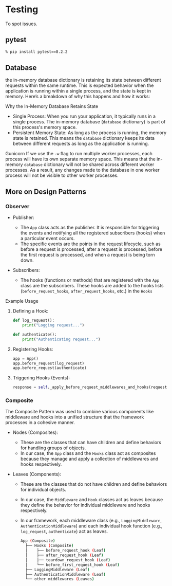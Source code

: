 # Testing
To spot issues.

## pytest
```bash
% pip install pytest==8.2.2
```

## Database
the in-memory database dictionary is retaining its state between different requests within the same runtime. 
This is expected behavior when the application is running within a single process, and the state is kept in memory.
Here’s a breakdown of why this happens and how it works:

Why the In-Memory Database Retains State
- Single Process: When you run your application, it typically runs in a single process.
  The in-memory database (`database` dictionary) is part of this process's memory space.
- Persistent Memory State: As long as the process is running, the memory state is retained. 
  This means the `database` dictionary keeps its data between different requests as long as the application is running.

Gunicorn
If we use the `-w` flag to run multiple worker processes, each process will have its own separate memory space. 
This means that the in-memory `database` dictionary will not be shared across different worker processes. 
As a result, any changes made to the database in one worker process will not be visible to other worker processes.

## More on Design Patterns

### Observer
- Publisher:
  - The `App` class acts as the publisher. It is responsible for triggering the events and notifying all the
  registered subscribers (hooks) when a particular event occurs.
  - The specific events are the points in the request lifecycle, such as before a request is processed, 
  after a request is processed, before the first request is processed, and when a request is being torn down.

- Subscribers:
  - The hooks (functions or methods) that are registered with the `App` class are the subscribers. 
  These hooks are added to the hooks lists (`before_request_hooks`, `after_request_hooks`, etc.) in the `Hooks`

Example Usage
1. Defining a Hook:
    ```python
    def log_request():
        print("Logging request...")
    
    def authenticate():
        print("Authenticating request...")
    ```
2. Registering Hooks:
    ```python
    app = App()
    app.before_request(log_request)
    app.before_request(authenticate)
    ```
3. Triggering Hooks (Events):
    ```python
    response = self._apply_before_request_middlewares_and_hooks(request)
    ```

### Composite
The Composite Pattern was used to combine various components like middleware and hooks into a unified 
structure that the framework processes in a cohesive manner.

- Nodes (Composites):
  - These are the classes that can have children and define behaviors for handling groups of objects.
  - In our case, the `App` class and the `Hooks` class act as composites because they manage and apply a 
    collection of middlewares and hooks respectively.

- Leaves (Components):
  - These are the classes that do not have children and define behaviors for individual objects.
  - In our case, the `Middleware` and `Hook` classes act as leaves because they define the behavior for 
    individual middleware and hooks respectively.
  - In our framework, each middleware class (e.g., `LoggingMiddleware`, `AuthenticationMiddleware`) 
    and each individual hook function (e.g., `log_request`, `authenticate`) act as leaves.
  
    ```bash
    App (Composite)
      ├── Hooks (Composite)
      │    ├── before_request_hook (Leaf)
      │    ├── after_request_hook (Leaf)
      │    ├── teardown_request_hook (Leaf)
      │    └── before_first_request_hook (Leaf)
      ├── LoggingMiddleware (Leaf)
      ├── AuthenticationMiddleware (Leaf)
      └── other middlewares (Leaves)
    ```
